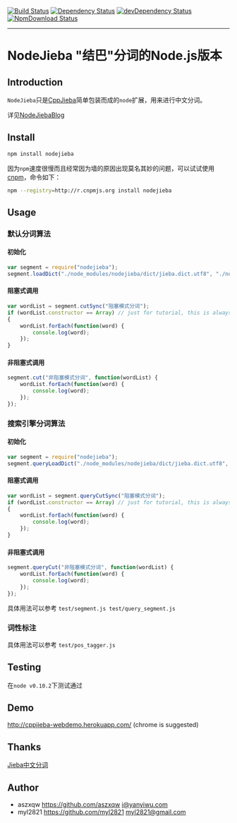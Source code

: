 [![Build Status](https://travis-ci.org/aszxqw/nodejieba.png?branch=master)](https://travis-ci.org/aszxqw/nodejieba)
[![Dependency Status](https://david-dm.org/aszxqw/nodejieba.png?theme=shields.io)](https://david-dm.org/aszxqw/nodejieba)
[![devDependency Status](https://david-dm.org/aszxqw/nodejieba/dev-status.png?theme=shields.io)](https://david-dm.org/aszxqw/nodejieba#info=devDependencies)
[![NpmDownload Status](http://img.shields.io/npm/dm/nodejieba.svg)](https://www.npmjs.org/package/nodejieba)
- - -

# NodeJieba "结巴"分词的Node.js版本

## Introduction

`NodeJieba`只是[CppJieba]简单包装而成的`node`扩展，用来进行中文分词。

详见[NodeJiebaBlog]

## Install

```sh
npm install nodejieba
```

因为`npm`速度很慢而且经常因为墙的原因出现莫名其妙的问题，可以试试使用[cnpm]，命令如下：

```sh
npm --registry=http://r.cnpmjs.org install nodejieba
```

## Usage

### 默认分词算法

#### 初始化

```js
var segment = require("nodejieba");
segment.loadDict("./node_modules/nodejieba/dict/jieba.dict.utf8", "./node_modules/nodejieba/dict/hmm_model.utf8", "./node_modules/nodejieba/dict/user.dict.utf8");
```

#### 阻塞式调用

```js
var wordList = segment.cutSync("阻塞模式分词");
if (wordList.constructor == Array) // just for tutorial, this is always be true 
{
    wordList.forEach(function(word) {
        console.log(word);     
    });
}
```

#### 非阻塞式调用

```js
segment.cut("非阻塞模式分词", function(wordList) {
    wordList.forEach(function(word) {
        console.log(word);     
    });
});
```

### 搜索引擎分词算法

#### 初始化

```js
var segment = require("nodejieba");
segment.queryLoadDict("./node_modules/nodejieba/dict/jieba.dict.utf8", "./node_modules/nodejieba/dict/hmm_model.utf8", "./node_modules/nodejieba/dict/user.dict.utf8");
```

#### 阻塞式调用

```js
var wordList = segment.queryCutSync("阻塞模式分词");
if (wordList.constructor == Array) // just for tutorial, this is always be true 
{
    wordList.forEach(function(word) {
        console.log(word);     
    });
}
```

#### 非阻塞式调用

```js
segment.queryCut("非阻塞模式分词", function(wordList) {
    wordList.forEach(function(word) {
        console.log(word);     
    });
});
```

具体用法可以参考 `test/segment.js test/query_segment.js`

### 词性标注

具体用法可以参考 `test/pos_tagger.js`

## Testing

在`node v0.10.2`下测试通过

## Demo

http://cppjieba-webdemo.herokuapp.com/
(chrome is suggested)

## Thanks

[Jieba中文分词]

## Author

- aszxqw   https://github.com/aszxqw   i@yanyiwu.com
- myl2821  https://github.com/myl2821  myl2821@gmail.com

[NodeJiebaBlog]:http://www.aszxqw.com/work/2014/02/22/nodejs-cpp-addon-nodejieba.html
[CppJieba]:https://github.com/aszxqw/cppjieba.git
[cnpm]:http://cnpmjs.org
[Jieba中文分词]:https://github.com/fxsjy/jieba
